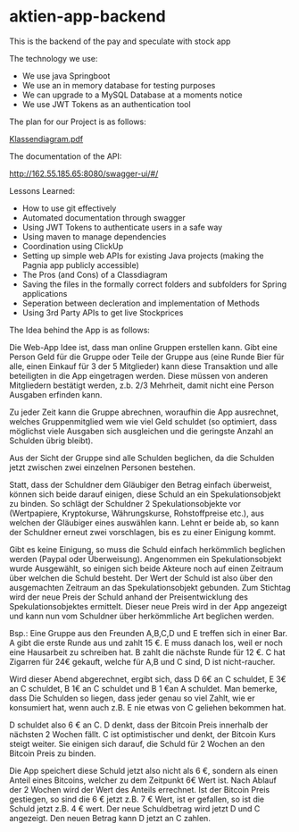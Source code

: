 # aktien-app-backend
This is the backend of the pay and speculate with stock app

The technology we use:
- We use java Springboot
- We use an in memory database for testing purposes
- We can upgrade to a MySQL Database at a moments notice
- We use JWT Tokens as an authentication tool

The plan for our Project is as follows:

[Klassendiagram.pdf](https://github.com/Davo00/aktien-app-backend/files/6823431/Klassendiagram.pdf)

The documentation of the API:

http://162.55.185.65:8080/swagger-ui/#/

Lessons Learned:
- How to use git effectively
- Automated documentation through swagger
- Using JWT Tokens to authenticate users in a safe way
- Using maven to manage dependencies
- Coordination using ClickUp
- Setting up simple web APIs for existing Java projects (making the Pagnia app publicly accessible)
- The Pros (and Cons) of a Classdiagram
- Saving the files in the formally correct folders and subfolders for Spring applications
- Seperation between decleration and implementation of Methods
- Using 3rd Party APIs to get live Stockprices

The Idea behind the App is as follows:

Die Web-App Idee ist, dass man online Gruppen erstellen kann. Gibt eine Person Geld für die Gruppe oder Teile der Gruppe aus (eine Runde Bier für alle, einen Einkauf für 3 der 5 Mitglieder) kann diese Transaktion und alle beteiligten in die App eingetragen werden. Diese müssen von anderen Mitgliedern bestätigt werden, z.b. 2/3 Mehrheit, damit nicht eine Person Ausgaben erfinden kann. 

Zu jeder Zeit kann die Gruppe abrechnen, woraufhin die App ausrechnet, welches Gruppenmitglied wem wie viel Geld schuldet (so optimiert, dass möglichst viele Ausgaben sich ausgleichen und die geringste Anzahl an Schulden übrig bleibt). 

Aus der Sicht der Gruppe sind alle Schulden beglichen, da die Schulden jetzt zwischen zwei einzelnen Personen bestehen.

Statt, dass der Schuldner dem Gläubiger den Betrag einfach überweist, können sich beide darauf einigen, diese Schuld an ein Spekulationsobjekt zu binden. So schlägt der Schuldner 2 Spekulationsobjekte vor (Wertpapiere, Kryptokurse, Währungskurse, Rohstoffpreise etc.), aus welchen der Gläubiger eines auswählen kann. Lehnt er beide ab, so kann der Schuldner erneut zwei vorschlagen, bis es zu einer Einigung kommt. 

Gibt es keine Einigung, so muss die Schuld einfach herkömmlich beglichen werden (Paypal oder Überweisung). Angenommen ein Spekulationsobjekt wurde Ausgewählt, so einigen sich beide Akteure noch auf einen Zeitraum über welchen die Schuld besteht. 
Der Wert der Schuld ist also über den ausgemachten Zeitraum an das Spekulationsobjekt gebunden. Zum Stichtag wird der neue Preis der Schuld anhand der Preisentwicklung des Spekulationsobjektes ermittelt. Dieser neue Preis wird in der App angezeigt und kann nun vom Schuldner über herkömmliche Art beglichen werden.


Bsp.: Eine Gruppe aus den Freunden A,B,C,D und E treffen sich in einer Bar. A gibt die erste Runde aus und zahlt 15 €. E muss danach los, weil er noch eine Hausarbeit zu schreiben hat. B zahlt die nächste Runde für 12 €. C hat Zigarren für 24€ gekauft, welche für A,B und C sind, D ist nicht-raucher.

Wird dieser Abend abgerechnet, ergibt sich, dass D 6€ an C schuldet, E 3€ an C schuldet, B 1€ an C schuldet und B 1 €an A schuldet. Man bemerke, dass Die Schulden so liegen, dass jeder genau so viel Zahlt, wie er konsumiert hat, wenn auch z.B. E nie etwas von C geliehen bekommen hat.

D schuldet also 6 € an C. D denkt, dass der Bitcoin Preis innerhalb der nächsten 2 Wochen fällt. C ist optimistischer und denkt, der Bitcoin Kurs steigt weiter. Sie einigen sich darauf, die Schuld für 2 Wochen an den Bitcoin Preis zu binden. 

Die App speichert diese Schuld jetzt also nicht als 6 €, sondern als einen Anteil eines Bitcoins, welcher zu dem Zeitpunkt 6€ Wert ist. Nach Ablauf der 2 Wochen wird der Wert des Anteils errechnet. Ist der Bitcoin Preis gestiegen, so sind die 6 € jetzt z.B. 7 € Wert, ist er gefallen, so ist die Schuld jetzt z.B. 4 € wert. Der neue Schuldbetrag wird jetzt D und C angezeigt. Den neuen Betrag kann D jetzt an C zahlen.
